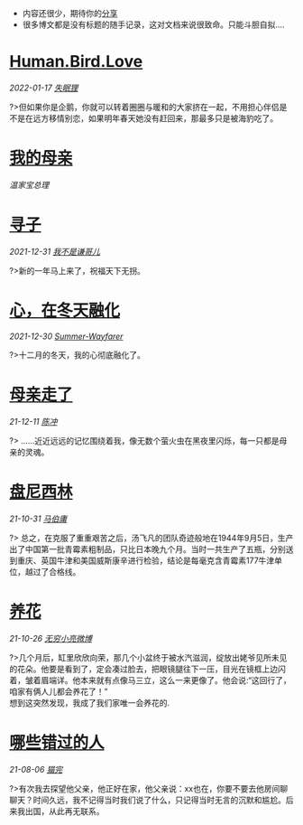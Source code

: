 * 内容还很少，期待你的[分享](/README.md?id=贡献)   
* 很多博文都是没有标题的随手记录，这对文档来说很致命。只能斗胆自拟....     

# [Human.Bird.Love](https://weibo.com/6130949041/Lbb4KohE6)   
*2022-01-17 [失眠狸](https://weibo.com/u/6130949041)*     

?>但如果你是企鹅，你就可以转着圈圈与暖和的大家挤在一起，不用担心伴侣是不是在远方移情别恋，如果明年春天她没有赶回来，那最多只是被海豹吃了。


# [我的母亲](/articles/我的母亲.md)
*温家宝总理*  


# [寻子](https://weibo.com/1740006833/L8Chbhsmh)        
*2021-12-31 [我不是谦哥儿](https://weibo.com/u/1740006833)*

?>新的一年马上来了，祝福天下无拐。


# [心，在冬天融化](https://weibo.com/2524855822/L8qgRlhOg)   
*2021-12-30 [Summer-Wayfarer](https://weibo.com/n/Summer-Wayfarer)*   

?>十二月的冬天，我的心彻底融化了。


# [母亲走了](https://weibo.com/2824142045/L5wm88nET)  
*21-12-11 [陈冲](https://weibo.com/u/2824142045)*    

?> ……近近远远的记忆围绕着我，像无数个萤火虫在黑夜里闪烁，每一只都是母亲的灵魂。


# [盘尼西林](https://weibo.com/1444865141/KFf3Xy6Jn)   
*21-10-31 [马伯庸](https://weibo.com/u/1444865141)*     

?> 总之，在克服了重重艰苦之后，汤飞凡的团队奇迹般地在1944年9月5日，生产出了中国第一批青霉素粗制品，只比日本晚九个月。当时一共生产了五瓶，分别送到重庆、英国牛津和美国威斯康辛进行检验，结论是每毫克含青霉素177牛津单位，越过了合格线。


# [养花](https://weibo.com/1393017020/L3fZpFfIN)
*21-10-26  [无穷小亮微博](https://weibo.com/u/1393017020)*    

?>几个月后，缸里欣欣向荣，那几个小盆终于被水汽滋润，绽放出姥爷见所未见的花朵。他要是看到了，定会凑过脸去，把眼镜腿往下一压，目光在镜框上边闪着，皱着眉端详。他本来就有点像马三立，这么一来更像了。他会说:“这回行了，咱家有俩人儿都会养花了！”    
想到这突然发现，我成了我们家唯一会养花的.  

# [哪些错过的人](https://weibo.com/2274910670/KseavdCYh)    
*21-08-06 [猫完](https://weibo.com/u/2274910670)*  

?>有次我去探望他父亲，他正好在家，他父亲说：xx也在，你要不要去他房间聊聊天？时间久远，我不记得当时我们说了什么，只记得当时无言的沉默和尴尬。后来我出国，从此再无联系。